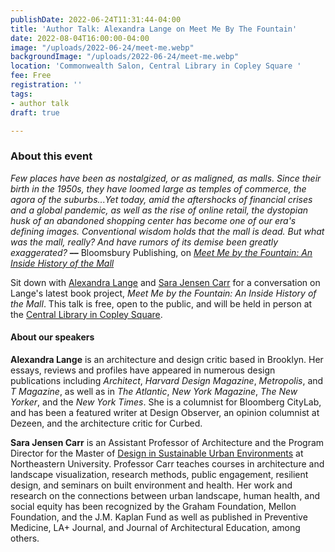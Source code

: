 ```yaml
---
publishDate: 2022-06-24T11:31:44-04:00
title: 'Author Talk: Alexandra Lange on Meet Me By The Fountain'
date: 2022-08-04T16:00:00-04:00
image: "/uploads/2022-06-24/meet-me.webp"
backgroundImage: "/uploads/2022-06-24/meet-me.webp"
location: 'Commonwealth Salon, Central Library in Copley Square '
fee: Free
registration: ''
tags:
- author talk
draft: true

---
```

### About this event 

_Few places have been as nostalgized, or as maligned, as malls. Since their birth in the 1950s, they have loomed large as temples of commerce, the agora of the suburbs...Yet today, amid the aftershocks of financial crises and a global pandemic, as well as the rise of online retail, the dystopian husk of an abandoned shopping center has become one of our era's defining images. Conventional wisdom holds that the mall is dead. But what was the mall, really? And have rumors of its demise been greatly exaggerated?_ **––** Bloomsbury Publishing, on [_Meet Me by the Fountain: An Inside History of the Mall_](https://www.bloomsbury.com/us/meet-me-by-the-fountain-9781635576023/)

Sit down with [Alexandra Lange](https://www.alexandralange.net/) and [Sara Jensen Carr](https://camd.northeastern.edu/faculty/sara-jensen-carr/) for a conversation on Lange's latest book project, _Meet Me by the Fountain: An Inside History of the Mall_. This talk is free, open to the public, and will be held in person at the [Central Library in Copley Square](https://www.bpl.org/locations/3/). 

#### About our speakers

**Alexandra Lange** is an architecture and design critic based in Brooklyn. Her essays, reviews and profiles have appeared in numerous design publications including _Architect_, _Harvard Design Magazine_, _Metropolis_, and _T Magazine_, as well as in _The Atlantic_, _New York Magazine_, _The New Yorker_, and the _New York Times_. She is a columnist for Bloomberg CityLab, and has been a featured writer at Design Observer, an opinion columnist at Dezeen, and the architecture critic for Curbed.

**Sara Jensen Carr** is an Assistant Professor of Architecture and the Program Director for the Master of [Design in Sustainable Urban Environments](https://camd.northeastern.edu/program/design-for-sustainable-urban-environments-mdes-suen/) at Northeastern University. Professor Carr teaches courses in architecture and landscape visualization, research methods, public engagement, resilient design, and seminars on built environment and health. Her work and research on the connections between urban landscape, human health, and social equity has been recognized by the Graham Foundation, Mellon Foundation, and the J.M. Kaplan Fund as well as published in Preventive Medicine, LA+ Journal, and Journal of Architectural Education, among others. 